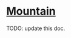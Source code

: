 # [Mountain](https://www.mousehuntgame.com/preferences.php?tab=mousehunt-improved-settings#mousehunt-improved-settings-location-hud)

TODO: update this doc.
